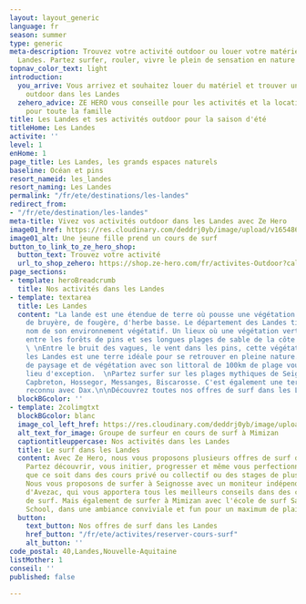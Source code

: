 ```yaml
---
layout: layout_generic
language: fr
season: summer
type: generic
meta-description: Trouvez votre activité outdoor ou louer votre matériel dans les
  Landes. Partez surfer, rouler, vivre le plein de sensation en nature dans les Landes.
topnav_color_text: light
introduction:
  you_arrive: Vous arrivez et souhaitez louer du matériel et trouver une activité
    outdoor dans les Landes
  zehero_advice: ZE HERO vous conseille pour les activités et la location des équipements
    pour toute la famille
title: Les Landes et ses activités outdoor pour la saison d'été
titleHome: Les Landes
activite: ''
level: 1
enHome: 1
page_title: Les Landes, les grands espaces naturels
baseline: Océan et pins
resort_nameid: les_landes
resort_naming: Les Landes
permalink: "/fr/ete/destinations/les-landes"
redirect_from:
- "/fr/ete/destination/les-landes"
meta-title: Vivez vos activités outdoor dans les Landes avec Ze Hero
image01_href: https://res.cloudinary.com/deddrj0yb/image/upload/v1654866882/website/summer/ting-tse-wang-rl6lRpQErlU-unsplash.jpg
image01_alt: Une jeune fille prend un cours de surf
button_to_link_to_ze_hero_shop:
  button_text: Trouvez votre activité
  url_to_shop_zehero: https://shop.ze-hero.com/fr/activites-Outdoor?calessonstype=all&catypegenderlistsummer=all&calessonsactivitytype=Surf&start-date=
page_sections:
- template: heroBreadcrumb
  title: Nos activités dans les Landes
- template: textarea
  title: Les Landes
  content: "La lande est une étendue de terre où pousse une végétation sauvage composée
    de bruyère, de fougère, d'herbe basse. Le département des Landes tient donc son
    nom de son environnement végétatif. Un lieux où une végétation verte prospère
    entre les forêts de pins et ses longues plages de sable de la côte atlantique.
    \ \nEntre le bruit des vagues, le vent dans les pins, cette végétation verdoyante,
    les Landes est une terre idéale pour se retrouver en pleine nature. Sa diversité
    de paysage et de végétation avec son littoral de 100km de plage vous offre un
    lieu d'exception.  \nPartez surfer sur les plages mythiques de Seignosse, Mimizan,
    Capbreton, Hossegor, Messanges, Biscarosse. C'est également une terre de thermalisme
    reconnu avec Dax.\n\nDécouvrez toutes nos offres de surf dans les Landes"
  blockBGcolor: ''
- template: 2colimgtxt
  blockBGcolor: blanc
  image_col_left_href: https://res.cloudinary.com/deddrj0yb/image/upload/v1649066110/website/Sama%20Sama/216173831_123343679958569_6340812869216994865_n.jpg
  alt_text_for_image: Groupe de surfeur en cours de surf à Mimizan
  captiontitleuppercase: Nos activités dans les Landes
  title: Le surf dans les Landes
  content: Avec Ze Hero, nous vous proposons plusieurs offres de surf dans les Landes.
    Partez découvrir, vous initier, progresser et même vous perfectionner en surf
    que ce soit dans des cours privé ou collectif ou des stages de plusieurs jours.
    Nous vous proposons de surfer à Seignosse avec un moniteur indépendant, Morgan
    d'Avezac, qui vous apportera tous les meilleurs conseils dans des cours privés
    de surf. Mais également de surfer à Mimizan avec l'école de surf Sama Sama Surf
    School, dans une ambiance conviviale et fun pour un maximum de plaisir.
  button:
    text_button: Nos offres de surf dans les Landes
    href_button: "/fr/ete/activites/reserver-cours-surf"
    alt_button: ''
code_postal: 40,Landes,Nouvelle-Aquitaine
listMother: 1
conseil: ''
published: false

---
```


